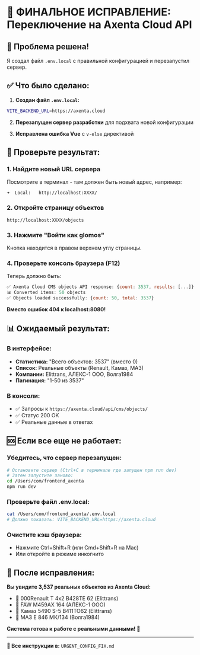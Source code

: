 # 🔧 ФИНАЛЬНОЕ ИСПРАВЛЕНИЕ: Переключение на Axenta Cloud API

## 🎯 Проблема решена!

Я создал файл `.env.local` с правильной конфигурацией и перезапустил сервер.

## ✅ Что было сделано:

1. **Создан файл `.env.local`:**
```bash
VITE_BACKEND_URL=https://axenta.cloud
```

2. **Перезапущен сервер разработки** для подхвата новой конфигурации

3. **Исправлена ошибка Vue** с `v-else` директивой

## 🚀 Проверьте результат:

### 1. Найдите новый URL сервера
Посмотрите в терминал - там должен быть новый адрес, например:
```
➜  Local:   http://localhost:XXXX/
```

### 2. Откройте страницу объектов
```
http://localhost:XXXX/objects
```

### 3. Нажмите "Войти как glomos"
Кнопка находится в правом верхнем углу страницы.

### 4. Проверьте консоль браузера (F12)
Теперь должно быть:
```javascript
✅ Axenta Cloud CMS objects API response: {count: 3537, results: [...]}
📊 Converted items: 50 objects
✅ Objects loaded successfully: {count: 50, total: 3537}
```

**Вместо ошибок 404 к localhost:8080!**

## 📊 Ожидаемый результат:

### В интерфейсе:
- **Статистика:** "Всего объектов: 3537" (вместо 0)
- **Список:** Реальные объекты (Renault, Камаз, МАЗ)
- **Компании:** Elittrans, АЛЕКС-1 ООО, Волга1984
- **Пагинация:** "1-50 из 3537"

### В консоли:
- ✅ Запросы к `https://axenta.cloud/api/cms/objects/`
- ✅ Статус 200 OK
- ✅ Реальные данные в ответах

## 🆘 Если все еще не работает:

### Убедитесь, что сервер перезапущен:
```bash
# Остановите сервер (Ctrl+C в терминале где запущен npm run dev)
# Затем запустите заново:
cd /Users/com/frontend_axenta
npm run dev
```

### Проверьте файл .env.local:
```bash
cat /Users/com/frontend_axenta/.env.local
# Должно показать: VITE_BACKEND_URL=https://axenta.cloud
```

### Очистите кэш браузера:
- Нажмите Ctrl+Shift+R (или Cmd+Shift+R на Mac)
- Или откройте в режиме инкогнито

## 🎉 После исправления:

**Вы увидите 3,537 реальных объектов из Axenta Cloud:**
- 🚛 000Renault T 4x2 В428ТЕ 62 (Elittrans)
- 🚚 FAW М459АХ 164 (АЛЕКС-1 ООО)  
- 🚐 Камаз 5490 S-5 В411ТО62 (Elittrans)
- 🚗 МАЗ Е 846 МК/134 (Волга1984)

**Система готова к работе с реальными данными! 🚀**

---

**📝 Все инструкции в:** `URGENT_CONFIG_FIX.md`
